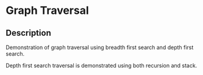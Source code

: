 # Graph Traversal

## Description

Demonstration of graph traversal using breadth first search and depth first search.

Depth first search traversal is demonstrated using both recursion and stack.
